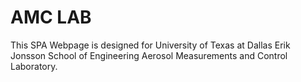 # AMC LAB

This SPA Webpage is designed for University of Texas at Dallas Erik Jonsson School of Engineering Aerosol Measurements and Control Laboratory.


